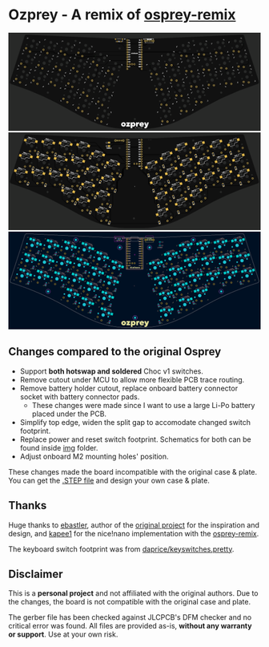# Ozprey - A remix of [osprey-remix](https://github.com/kapee1/osprey-remix)

![Ozprey PCB Top - JLCPCB render](img/pcb_fab_top.png)
![Ozprey PCB Bottom - JLCPCB render](img/pcb_fab_bottom.png)
![Ozprey PCB - KiCad render](img/pcb_scrsht.png)

## Changes compared to the original Osprey

-   Support **both hotswap and soldered** Choc v1 switches.
-   Remove cutout under MCU to allow more flexible PCB trace routing.
-   Remove battery holder cutout, replace onboard battery connector socket with battery connector pads.
    -   These changes were made since I want to use a large Li-Po battery placed under the PCB.
-   Simplify top edge, widen the split gap to accomodate changed switch footprint.
-   Replace power and reset switch footprint. Schematics for both can be found inside [img](./img) folder.
-   Adjust onboard M2 mounting holes' position.

These changes made the board incompatible with the original case & plate. You can get the [.STEP file](./ozprey_case/osprey_pcb.step) and design your own case & plate.

## Thanks

Huge thanks to [ebastler](https://github.com/ebastler), author of the [original project](https://github.com/ebastler/osprey) for the inspiration and design, and [kapee1](https://github.com/kapee1) for the nice!nano implementation with the [osprey-remix](https://github.com/kapee1/osprey-remix).

The keyboard switch footprint was from [daprice/keyswitches.pretty](https://github.com/daprice/keyswitches.pretty).

## Disclaimer

This is a **personal project** and not affiliated with the original authors. Due to the changes, the board is not compatible with the original case and plate.

The gerber file has been checked against JLCPCB's DFM checker and no critical error was found. All files are provided as-is, **without any warranty or support**. Use at your own risk.
